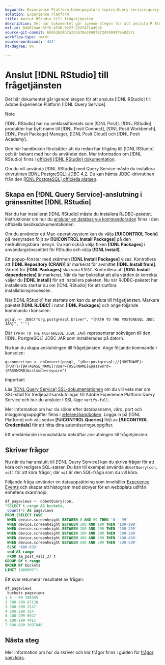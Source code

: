 ```yaml
---
keywords: Experience Platform;home;populära topics;Query service;query service;RStudio;rstudio;connect to query service;
solution: Experience Platform
title: Anslut RStudio till frågetjänsten
description: Det här dokumentet går igenom stegen för att ansluta R Studio med Adobe Experience Platform Query Service.
exl-id: 8dd82bad-6ffb-4536-9c27-223f471a49c6
source-git-commit: 668b2624b7a23b570a3869f87245009379e8257c
workflow-type: tm+mt
source-wordcount: '434'
ht-degree: 0%

---
```


# Anslut [!DNL RStudio] till frågetjänsten

Det här dokumentet går igenom stegen för att ansluta [!DNL RStudio] till Adobe Experience Platform [!DNL Query Service].

>[!NOTE]
>
> [!DNL RStudio] har nu omklassificerats som [!DNL Posit]. [!DNL RStudio] produkter har bytt namn till [!DNL Posit Connect], [!DNL Posit Workbench], [!DNL Posit Package] Manager, [!DNL Posit Cloud] och [!DNL Posit Academy].
>
> Den här handboken förutsätter att du redan har tillgång till [!DNL RStudio] och är bekant med hur du använder den. Mer information om [!DNL RStudio] finns i [officiell [!DNL RStudio] dokumentation](https://rstudio.com/products/rstudio/).
> 
> Om du vill använda [!DNL RStudio] med Query Service måste du installera drivrutinen [!DNL PostgreSQL] JDBC 4.2. Du kan hämta JDBC-drivrutinen från den [[!DNL PostgreSQL] officiella platsen](https://jdbc.postgresql.org/download/).

## Skapa en [!DNL Query Service]-anslutning i gränssnittet [!DNL RStudio]

När du har installerat [!DNL RStudio] måste du installera RJDBC-paketet. Instruktioner om hur du [ansluter en databas via kommandoraden](https://solutions.posit.co/connections/db/best-practices/drivers/#connecting-to-a-database-in-r) finns i den officiella besöksdokumentationen.

Om du använder ett Mac-operativsystem kan du välja **[!UICONTROL Tools]** på menyraden följt av **[!UICONTROL Install Packages]** på den nedrullningsbara menyn. Du kan också välja fliken **[!DNL Packages]** i användargränssnittet för RStudio och välja **[!DNL Install]**.

Ett popup-fönster med skärmen **[!DNL Install Packages]** visas. Kontrollera att **[!DNL Repository (CRAN)]** är markerat för avsnittet **[!DNL Install from]**. Värdet för **[!DNL Packages]** ska vara `RJDBC`. Kontrollera att **[!DNL Install dependencies]** är markerat. När du har bekräftat att alla värden är korrekta väljer du **[!DNL Install]** för att installera paketen. Nu när RJDBC-paketet har installerats startar du om [!DNL RStudio] för att slutföra installationsprocessen.

När [!DNL RStudio] har startats om kan du ansluta till frågetjänsten. Markera paketet **[!DNL RJDBC]** i rutan **[!DNL Packages]** och ange följande kommando i konsolen:

```console
pgsql <- JDBC("org.postgresql.Driver", "{PATH TO THE POSTGRESQL JDBC JAR}", "`")
```

Där `{PATH TO THE POSTGRESQL JDBC JAR}` representerar sökvägen till den [!DNL PostgreSQL] JDBC JAR som installerades på datorn.

Nu kan du skapa anslutningen till frågetjänsten. Ange följande kommando i konsolen:

```console
qsconnection <- dbConnect(pgsql, "jdbc:postgresql://{HOSTNAME}:{PORT}/{DATABASE_NAME}?user={USERNAME}&password={PASSWORD}&sslmode=require")
```

>[!IMPORTANT]
>
>Läs [[!DNL Query Service] SSL-dokumentationen](./ssl-modes.md) om du vill veta mer om SSL-stöd för tredjepartsanslutningar till Adobe Experience Platform Query Service och hur du ansluter i SSL-läge `verify-full`.

Mer information om hur du söker efter databasnamn, värd, port och inloggningsuppgifter finns i [referenshandboken](../ui/credentials.md). Logga in på [!DNL Platform] och välj sedan **[!UICONTROL Queries]** följt av **[!UICONTROL Credentials]** för att hitta dina autentiseringsuppgifter.

Ett meddelande i konsolutdata bekräftar anslutningen till frågetjänsten.

## Skriver frågor

Nu när du har anslutit till [!DNL Query Service] kan du skriva frågor för att köra och redigera SQL-satser. Du kan till exempel använda `dbGetQuery(con, sql)` för att köra frågor, där `sql` är den SQL-fråga som du vill köra.

Följande fråga använder en datauppsättning som innehåller [Experience Events](../../xdm/classes/experienceevent.md) och skapar ett histogram med sidvyer för en webbplats utifrån enhetens skärmhöjd.

```sql
df_pageviews <- dbGetQuery(con,
"SELECT t.range AS buckets, 
 Count(*) AS pageviews 
FROM (SELECT CASE 
 WHEN device.screenheight BETWEEN 0 AND 99 THEN '0 - 99' 
 WHEN device.screenheight BETWEEN 100 AND 199 THEN '100-199' 
 WHEN device.screenheight BETWEEN 200 AND 299 THEN '200-299' 
 WHEN device.screenheight BETWEEN 300 AND 399 THEN '300-399' 
 WHEN device.screenheight BETWEEN 400 AND 499 THEN '400-499' 
 WHEN device.screenheight BETWEEN 500 AND 599 THEN '500-599' 
 ELSE '600-699' 
 end AS range 
 FROM aa_post_vals_3) t 
GROUP BY t.range 
ORDER BY buckets 
LIMIT 1000000")
```

Ett svar returnerar resultatet av frågan:

```r
df_pageviews
 buckets pageviews
1 0 - 99 198985
2 500-599 67138
3 300-399 2147
4 200-299 354
5 400-499 6947
6 100-199 4415
7 600-699 3097040
```

## Nästa steg

Mer information om hur du skriver och kör frågor finns i guiden för [frågor som körs](../best-practices/writing-queries.md).
